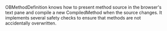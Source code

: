 OBMethodDefinition knows how to present method source in the browser's text pane and compile a new CompiledMethod when the source changes. It implements several safety checks to ensure that methods are not accidentally overwritten.